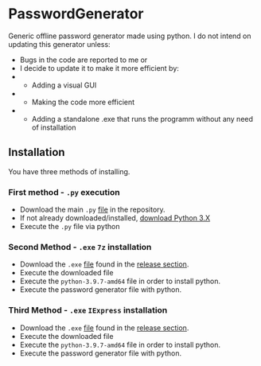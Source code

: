 # PasswordGenerator
Generic offline password generator made using python. I do not intend on updating this generator unless:
- Bugs in the code are reported to me or
- I decide to update it to make it more efficient by:
- - Adding a visual GUI
- - Making the code more efficient
- - Adding a standalone .exe that runs the programm without any need of installation

## Installation
You have three methods of installing.
### First method - `.py` execution
- Download the main `.py` [file](https://github.com/Normolo/PasswordGenerator/blob/main/Password%20Generator/PassGenerator.py) in the repository.
- If not already downloaded/installed, [download Python 3.X](https://www.python.org/downloads/release/python-397/)
- Execute the `.py` file via python
### Second Method - `.exe` `7z` installation 
- Download the `.exe` [file](https://github.com/Normolo/PasswordGenerator/releases/download/v1.0/Password.Generator.7z.exe) found in the [release section](https://github.com/Normolo/PasswordGenerator/releases/tag/v1.0).
- Execute the downloaded file
- Execute the `python-3.9.7-amd64` file in order to install python.
- Execute the password generator file with python.
### Third Method - `.exe` `IExpress` installation
- Download the `.exe` [file](https://github.com/Normolo/PasswordGenerator/releases/download/v1.0/Password.Generator.IEM.exe) found in the [release section](https://github.com/Normolo/PasswordGenerator/releases/tag/v1.0).
- Execute the downloaded file
- Execute the `python-3.9.7-amd64` file in order to install python.
- Execute the password generator file with python.
